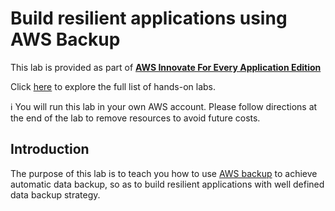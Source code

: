 # **Build resilient applications using AWS Backup**

This lab is provided as part of **[AWS Innovate For Every Application Edition](https://aws.amazon.com/events/aws-innovate/apj/for-every-app/)**

Click [here](https://github.com/phonghuule/aws-innovate-fea-2022) to explore the full list of hands-on labs.

ℹ️ You will run this lab in your own AWS account. Please follow directions at the end of the lab to remove resources to avoid future costs.

## Introduction
The purpose of this lab is to teach you how to use [AWS backup](https://aws.amazon.com/free/?all-free-tier.sort-by=item.additionalFields.SortRank&all-free-tier.sort-order=asc&awsf.Free%20Tier%20Types=*all&awsf.Free%20Tier%20Categories=categories%23storage&trk=cbcec6f8-636f-45ae-99ec-a0a5cd689c34&sc_channel=ps&s_kwcid=AL!4422!3!536328279252!e!!g!!aws%20data%20backup&ef_id=CjwKCAjwp9qZBhBkEiwAsYFsb6mRMLrEVg8npJlJgFl5xk_GwphsyfGg6LjfpZMxSUQdtIbHGsK7_hoChJoQAvD_BwE:G:s&s_kwcid=AL!4422!3!536328279252!e!!g!!aws%20data%20backup) to achieve automatic data backup, so as to build resilient applications with well defined data backup strategy.

